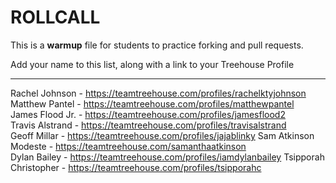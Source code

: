 # ROLLCALL

This is a **warmup** file for students to practice forking and pull requests.

Add your name to this list, along with a link to your Treehouse Profile

---

Rachel Johnson - https://teamtreehouse.com/profiles/rachelktyjohnson  
Matthew Pantel - https://teamtreehouse.com/profiles/matthewpantel  
James Flood Jr. - https://teamtreehouse.com/profiles/jamesflood2  
Travis Alstrand - https://teamtreehouse.com/profiles/travisalstrand  
Geoff Millar - https://teamtreehouse.com/profiles/jajablinky
Sam Atkinson Modeste - https://teamtreehouse.com/samanthaatkinson  
Dylan Bailey - https://teamtreehouse.com/profiles/iamdylanbailey
Tsipporah Christopher - https://teamtreehouse.com/profiles/tsipporahc
